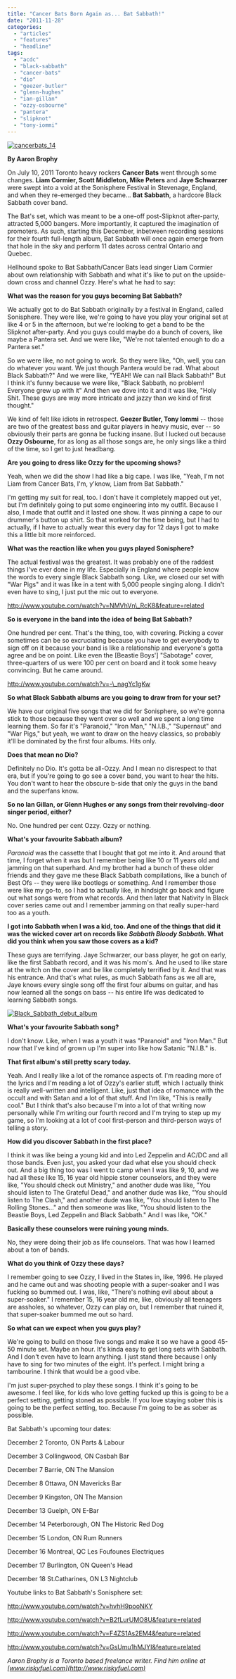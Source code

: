 ```yaml
---
title: "Cancer Bats Born Again as... Bat Sabbath!"
date: "2011-11-28"
categories: 
  - "articles"
  - "features"
  - "headline"
tags: 
  - "acdc"
  - "black-sabbath"
  - "cancer-bats"
  - "dio"
  - "geezer-butler"
  - "glenn-hughes"
  - "ian-gillan"
  - "ozzy-osbourne"
  - "pantera"
  - "slipknot"
  - "tony-iommi"
---
```


[![](http://www.hellbound.ca/wp-content/uploads/2011/11/cancerbats_14-590x393.jpg "cancerbats_14")](http://www.hellbound.ca/wp-content/uploads/2011/11/cancerbats_14.jpg)

**By Aaron Brophy**

On July 10, 2011 Toronto heavy rockers **Cancer Bats** went through some changes. **Liam Cormier, Scott Middleton, Mike Peters** and **Jaye Schwarzer** were swept into a void at the Sonisphere Festival in Stevenage, England, and when they re-emerged they became… **Bat Sabbath**, a hardcore Black Sabbath cover band.

The Bat's set, which was meant to be a one-off post-Slipknot after-party, attracted 5,000 bangers. More importantly, it captured the imagination of promoters. As such, starting this December, inbetween recording sessions for their fourth full-length album, Bat Sabbath will once again emerge from that hole in the sky and perform 11 dates across central Ontario and Quebec.

Hellhound spoke to Bat Sabbath/Cancer Bats lead singer Liam Cormier about own relationship with Sabbath and what it's like to put on the upside-down cross and channel Ozzy. Here's what he had to say:

**What was the reason for you guys becoming Bat Sabbath?**

We actually got to do Bat Sabbath originally by a festival in England, called Sonisphere. They were like, we're going to have you play your original set at like 4 or 5 in the afternoon, but we're looking to get a band to be the Slipknot after-party. And you guys could maybe do a bunch of covers, like maybe a Pantera set. And we were like, "We're not talented enough to do a Pantera set."

So we were like, no not going to work. So they were like, "Oh, well, you can do whatever you want. We just though Pantera would be rad. What about Black Sabbath?" And we were like, "YEAH! We can nail Black Sabbath!" But I think it's funny because we were like, "Black Sabbath, no problem! Everyone grew up with it" And then we dove into it and it was like, "Holy Shit. These guys are way more intricate and jazzy than we kind of first thought."

We kind of felt like idiots in retrospect. **Geezer Butler, Tony Iommi** -- those are two of the greatest bass and guitar players in heavy music, ever -- so obviously their parts are gonna be fucking insane. But I lucked out because **Ozzy Osbourne**, for as long as all those songs are, he only sings like a third of the time, so I get to just headbang.

**Are you going to dress like Ozzy for the upcoming shows?**

Yeah, when we did the show I had like a big cape. I was like, "Yeah, I'm not Liam from Cancer Bats, I'm, y'know, Liam from Bat Sabbath."

I'm getting my suit for real, too. I don't have it completely mapped out yet, but I'm definitely going to put some engineering into my outfit. Because I also, I made that outfit and it lasted one show. It was pinning a cape to our drummer's button up shirt. So that worked for the time being, but I had to actually, if I have to actually wear this every day for 12 days I got to make this a little bit more reinforced.

**What was the reaction like when you guys played Sonisphere?**

The actual festival was the greatest. It was probably one of the raddest things I've ever done in my life. Especially in England where people know the words to every single Black Sabbath song. Like, we closed our set with "War Pigs" and it was like in a tent with 5,000 people singing along. I didn't even have to sing, I just put the mic out to everyone.

http://www.youtube.com/watch?v=NMVhVn\_RcK8&feature=related

**So is everyone in the band into the idea of being Bat Sabbath?**

One hundred per cent. That's the thing, too, with covering. Picking a cover sometimes can be so excruciating because you have to get everybody to sign off on it because your band is like a relationship and everyone's gotta agree and be on point. Like even the \[Beastie Boys'\] "Sabotage" cover, three-quarters of us were 100 per cent on board and it took some heavy convincing. But he came around.

http://www.youtube.com/watch?v=-\_nagYc1gKw

**So what Black Sabbath albums are you going to draw from for your set?**

We have our original five songs that we did for Sonisphere, so we're gonna stick to those because they went over so well and we spent a long time learning them. So far it's "Paranoid," "Iron Man," "N.I.B.," "Supernaut" and "War Pigs," but yeah, we want to draw on the heavy classics, so probably it'll be dominated by the first four albums. Hits only.

**Does that mean no Dio?**

Definitely no Dio. It's gotta be all-Ozzy. And I mean no disrespect to that era, but if you're going to go see a cover band, you want to hear the hits. You don't want to hear the obscure b-side that only the guys in the band and the superfans know.

**So no Ian Gillan, or Glenn Hughes or any songs from their revolving-door singer period, either?**

No. One hundred per cent Ozzy. Ozzy or nothing.

**What's your favourite Sabbath album?**

_Paranoid_ was the cassette that I bought that got me into it. And around that time, I forget when it was but I remember being like 10 or 11 years old and jamming on that superhard. And my brother had a bunch of these older friends and they gave me these Black Sabbath compilations, like a bunch of Best Ofs -- they were like bootlegs or something. And I remember those were like my go-to, so I had to actually like, in hindsight go back and figure out what songs were from what records. And then later that Nativity In Black cover series came out and I remember jamming on that really super-hard too as a youth.

**I got into Sabbath when I was a kid, too. And one of the things that did it was the wicked cover art on records like _Sabbath Bloody Sabbath_. What did you think when you saw those covers as a kid?**

These guys are terrifying. Jaye Schwarzer, our bass player, he got on early, like the first Sabbath record, and it was his mom's. And he used to like stare at the witch on the cover and be like completely terrified by it. And that was his entrance. And that's what rules, as much Sabbath fans as we all are, Jaye knows every single song off the first four albums on guitar, and has now learned all the songs on bass -- his entire life was dedicated to learning Sabbath songs.

[![](http://www.hellbound.ca/wp-content/uploads/2011/11/Black_Sabbath_debut_album.jpg "Black_Sabbath_debut_album")](http://www.hellbound.ca/wp-content/uploads/2011/11/Black_Sabbath_debut_album.jpg)

**What's your favourite Sabbath song?**

I don't know. Like, when I was a youth it was "Paranoid" and "Iron Man." But now that I've kind of grown up I'm super into like how Satanic "N.I.B." is.

**That first album's still pretty scary today.**

Yeah. And I really like a lot of the romance aspects of. I'm reading more of the lyrics and I'm reading a lot of Ozzy's earlier stuff, which I actually think is really well-written and intelligent. Like, just that idea of romance with the occult and with Satan and a lot of that stuff. And I'm like, "This is really cool." But I think that's also because I'm into a lot of that writing now personally while I'm writing our fourth record and I'm trying to step up my game, so I'm looking at a lot of cool first-person and third-person ways of telling a story.

**How did you discover Sabbath in the first place?**

I think it was like being a young kid and into Led Zeppelin and AC/DC and all those bands. Even just, you asked your dad what else you should check out. And a big thing too was I went to camp when I was like 9, 10, and we had all these like 15, 16 year old hippie stoner counselors, and they were like, "You should check out Ministry," and another dude was like, "You should listen to The Grateful Dead," and another dude was like, "You should listen to The Clash," and another dude was like, "You should listen to The Rolling Stones…" and then someone was like, "You should listen to the Beastie Boys, Led Zeppelin and Black Sabbath." And I was like, "OK."

**Basically these counselors were ruining young minds.**

No, they were doing their job as life counselors. That was how I learned about a ton of bands.

**What do you think of Ozzy these days?**

I remember going to see Ozzy, I lived in the States in, like, 1996. He played and he came out and was shooting people with a super-soaker and I was fucking so bummed out. I was, like, "There's nothing evil about about a super-soaker." I remember 15, 16 year old me, like, obviously all teenagers are assholes, so whatever, Ozzy can play on, but I remember that ruined it, that super-soaker bummed me out so hard.

**So what can we expect when you guys play?**

We're going to build on those five songs and make it so we have a good 45-50 minute set. Maybe an hour. It's kinda easy to get long sets with Sabbath. And I don't even have to learn anything. I just stand there because I only have to sing for two minutes of the eight. It's perfect. I might bring a tambourine. I think that would be a good vibe.

I'm just super-psyched to play these songs. I think it's going to be awesome. I feel like, for kids who love getting fucked up this is going to be a perfect setting, getting stoned as possible. If you love staying sober this is going to be the perfect setting, too. Because I'm going to be as sober as possible.

Bat Sabbath's upcoming tour dates:

December 2 Toronto, ON Parts & Labour

December 3 Collingwood, ON Casbah Bar

December 7 Barrie, ON The Mansion

December 8 Ottawa, ON Mavericks Bar

December 9 Kingston, ON The Mansion

December 13 Guelph, ON E-Bar

December 14 Peterborough, ON The Historic Red Dog

December 15 London, ON Rum Runners

December 16 Montreal, QC Les Foufounes Electriques

December 17 Burlington, ON Queen's Head

December 18 St.Catharines, ON L3 Nightclub

Youtube links to Bat Sabbath's Sonisphere set:

http://www.youtube.com/watch?v=hvhH9pooNKY

http://www.youtube.com/watch?v=B2fLurUMO8U&feature=related

http://www.youtube.com/watch?v=F4ZS1As2EM4&feature=related

http://www.youtube.com/watch?v=GsUmu1hMJYI&feature=related

_Aaron Brophy is a Toronto based freelance writer. Find him online at [www.riskyfuel.com](http://www.riskyfuel.com)_
